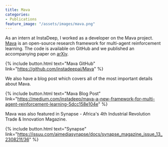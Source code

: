 ```yaml
---
title: Mava
categories:
- Publications
feature_image: "/assets/images/mava.png"
---
```


As an intern at InstaDeep, I worked as a developer on the Mava project. [Mava](https://github.com/instadeepai/Mava) is an open-source research framework for multi-agent reinforcement learning. The code is available on GitHub and we published an accompanying paper on [arXiv](https://arxiv.org/pdf/2107.01460.pdf).

{% include button.html text="Mava GitHub" link="https://github.com/instadeepai/Mava" %}

We also have a blog post which covers all of the most important details about Mava. 

{% include button.html text="Mava Blog Post" link="https://medium.com/instadeep/mava-a-new-framework-for-multi-agent-reinforcement-learning-5dcc158e104e" %}

Mava was also featured in Synapse - Africa's 4th Industrial Revolution Trade & Innovation Magazine.

{% include button.html text="Synapse" link="https://issuu.com/aimediasynapse/docs/synapse_magazine_issue_13_230821f/36" %}